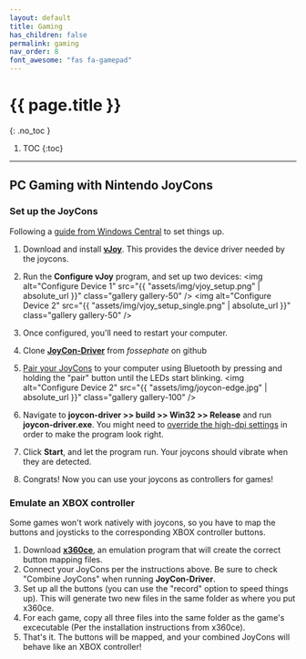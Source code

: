 ```yaml
---
layout: default
title: Gaming
has_children: false
permalink: gaming
nav_order: 8
font_awesome: "fas fa-gamepad"
---
```



# <i class="{{ page.font_awesome }}"></i> {{ page.title }}
{: .no_toc }

1. TOC
{:toc}

---

## PC Gaming with Nintendo JoyCons

### Set up the JoyCons
Following a [guide from Windows Central](https://www.windowscentral.com/how-use-nintendo-switch-joy-cons-and-game-windows-pc) to set things up.

1. Download and install [**vJoy**](http://vjoystick.sourceforge.net/site/). This provides the device driver needed by the joycons.
2. Run the **Configure vJoy** program, and set up two devices:
<img alt="Configure Device 1"
     src="{{ "assets/img/vjoy_setup.png" | absolute_url }}"
     class="gallery gallery-50" />
<img alt="Configure Device 2"
     src="{{ "assets/img/vjoy_setup_single.png" | absolute_url }}"
     class="gallery gallery-50" />

3. Once configured, you'll need to restart your computer.
4. Clone [**JoyCon-Driver**](https://github.com/fossephate/JoyCon-Driver) from _fossephate_ on github
5. [Pair your JoyCons](https://www.digitaltrends.com/gaming/how-to-connect-a-nintendo-switch-controller-to-a-pc/) to your computer using Bluetooth by pressing and holding the "pair" button until the LEDs start blinking.
<img alt="Configure Device 2"
     src="{{ "assets/img/joycon-edge.jpg" | absolute_url }}"
     class="gallery gallery-100" />

6. Navigate to **joycon-driver >> build >> Win32 >> Release** and run **joycon-driver.exe**. You might need to [override the high-dpi settings](https://www.windowscentral.com/how-change-high-dpi-settings-classic-apps-windows-10-april-2018-update) in order to make the program look right.
7. Click **Start**, and let the program run. Your joycons should vibrate when they are detected.
8. Congrats! Now you can use your joycons as controllers for games!

### Emulate an XBOX controller
Some games won't work natively with joycons, so you have to map the buttons and joysticks to the corresponding XBOX controller buttons.

1. Download [**x360ce**](https://www.x360ce.com/), an emulation program that will create the correct button mapping files.
2. Connect your JoyCons per the instructions above. Be sure to check "Combine JoyCons" when running **JoyCon-Driver**.
3. Set up all the buttons (you can use the "record" option to speed things up). This will generate two new files in the same folder as where you put x360ce.
5. For each game, copy all three files into the same folder as the game's excecutable (Per the installation instructions from x360ce).
6. That's it. The buttons will be mapped, and your combined JoyCons will behave like an XBOX controller!